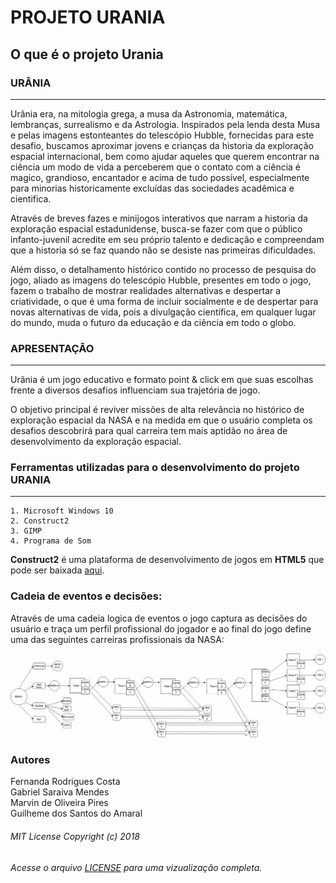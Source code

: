 # PROJETO URANIA

## O que é o projeto Urania

### URÂNIA
----
Urânia era, na mitologia grega, a musa da Astronomia, matemática, lembranças, surrealismo e da Astrologia. Inspirados pela lenda desta Musa e pelas imagens estonteantes do telescópio Hubble, fornecidas para este desafio, buscamos aproximar jovens e crianças da historia da exploração espacial internacional, bem como ajudar aqueles que querem encontrar na ciência um modo de vida a perceberem que o contato com a ciência é magico, grandioso, encantador e acima de tudo possível, especialmente para minorias historicamente excluídas das sociedades acadêmica e cientifica.

Através de breves fazes e minijogos interativos que narram a historia da exploração espacial estadunidense, busca-se fazer com que o público infanto-juvenil acredite em seu próprio talento e dedicação e compreendam que a historia só se faz quando não se desiste nas primeiras dificuldades.

Além disso, o detalhamento histórico contido no processo de pesquisa do jogo, aliado as imagens do telescópio Hubble, presentes em todo o jogo, fazem o trabalho de mostrar realidades alternativas e despertar a criatividade,  o que  é uma forma de incluir socialmente e de despertar para novas alternativas de vida, pois a divulgação  científica, em qualquer lugar do mundo, muda o futuro da educação e da ciência em todo o globo.


### APRESENTAÇÃO
---
Urânia é um jogo educativo e formato point & click em que suas escolhas frente a diversos desafios influenciam sua trajetória de jogo.

O objetivo principal é reviver missões de alta relevância no histórico de exploração espacial da NASA e na medida em que o usuário completa os desafios descobrirá para qual carreira tem mais aptidão no área de desenvolvimento da exploração espacial.

### Ferramentas utilizadas para o desenvolvimento do projeto URANIA
---

```
1. Microsoft Windows 10
2. Construct2
3. GIMP
4. Programa de Som
```
**Construct2**  é uma plataforma de desenvolvimento de jogos em **HTML5** que pode ser baixada [aqui](https://www.scirra.com/construct2/releases/r265/download).

### Cadeia de eventos e decisões:

Através de uma cadeia logica de eventos o jogo captura as decisões do usuário e traça um perfil profissional do jogador e ao final do jogo define uma das seguintes carreiras profissionais da NASA:

![alt text](https://github.com/v13aer14ls/singularity2018/blob/master/fluxo.jpg "Fluxograma")


### Autores

Fernanda Rodrigues Costa  
Gabriel Saraiva Mendes  
Marvin de Oliveira Pires  
Guilheme dos Santos do Amaral  



###### MIT License Copyright (c) 2018
###### Acesse o arquivo [LICENSE](https://github.com/v13aer14ls/singularity2018/blob/master/LICENSE) para uma vizualização completa.
